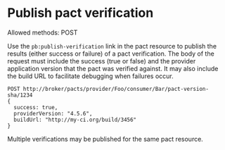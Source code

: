 # Publish pact verification

Allowed methods: POST

Use the `pb:publish-verification` link in the pact resource to publish the results (either success or failure) of a pact verification. The body of the request must include the success (true or false) and the provider application version that the pact was verified against. It may also include the build URL to facilitate debugging when failures occur.

    POST http://broker/pacts/provider/Foo/consumer/Bar/pact-version-sha/1234
    {
      success: true,
      providerVersion: "4.5.6",
      buildUrl: "http://my-ci.org/build/3456"
    }

Multiple verifications may be published for the same pact resource.
